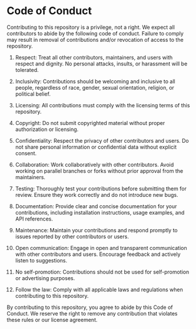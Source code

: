 # Code of Conduct

Contributing to this repository is a privilege, not a right. We expect all contributors to abide by the following code of conduct. Failure to comply may result in removal of contributions and/or revocation of access to the repository.

1. Respect: Treat all other contributors, maintainers, and users with respect and dignity. No personal attacks, insults, or harassment will be tolerated.

2. Inclusivity: Contributions should be welcoming and inclusive to all people, regardless of race, gender, sexual orientation, religion, or political belief.

3. Licensing: All contributions must comply with the licensing terms of this repository.

4. Copyright: Do not submit copyrighted material without proper authorization or licensing.

5. Confidentiality: Respect the privacy of other contributors and users. Do not share personal information or confidential data without explicit consent.

6. Collaboration: Work collaboratively with other contributors. Avoid working on parallel branches or forks without prior approval from the maintainers.

7. Testing: Thoroughly test your contributions before submitting them for review. Ensure they work correctly and do not introduce new bugs.

8. Documentation: Provide clear and concise documentation for your contributions, including installation instructions, usage examples, and API references.

9. Maintenance: Maintain your contributions and respond promptly to issues reported by other contributors or users.

10. Open communication: Engage in open and transparent communication with other contributors and users. Encourage feedback and actively listen to suggestions.

11. No self-promotion: Contributions should not be used for self-promotion or advertising purposes.

12. Follow the law: Comply with all applicable laws and regulations when contributing to this repository.

By contributing to this repository, you agree to abide by this Code of Conduct. We reserve the right to remove any contribution that violates these rules or our license agreement.
